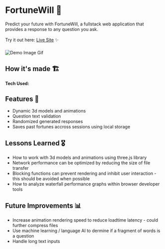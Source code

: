 
# FortuneWill 🔮
Predict your future with FortuneWill, a fullstack web application that provides a response to any question you ask.
<br><br>Try it out here: [Live Site](#) ✨
###
![Demo Image Gif](#)

## How it's made  🏗
**Tech Used:** 

## Features 📱
- Dynamic 3d models and animations
- Question text validation
- Randomized generated responses
- Saves past fortunes accross sessions using local storage

## Lessons Learned 🎖
- How to work with 3d models and animations using three.js library
- Network performance can be optimized by reducing the size of file transfer
- Blocking functions can prevent rendering and inhibit user interaction - this should be avoided when possible
- How to analyze waterfall performance graphs within browser developer tools

## Future Improvements 📊
- Increase animation rendering speed to reduce loadtime latency - could further compress files
- Use machine learning / language AI to dermine if a fragment of words is a question
- Handle long text inputs
